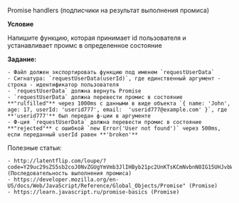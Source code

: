 Promise handlers (подписчики на результат выполнения промиса)

**Условие**

Напишите функцию, которая принимает id пользователя и устанавливает проимс в определенное состояние

**Задание:**

    - Файл должен экспортировать функцию под именем `requestUserData`
    - Сигнатура: `requestUserData(userId)`, где единственный аргумент - строка - идентификатор пользователя
    - `requestUserData` должна вернуть Promise
    - `requestUserData` должна перевести промис в состояние **"rulfilled"** через 1000ms c данными в виде объекта `{ name: 'John', age: 17, userId: 'userid777', email:  'userid777@example.com' }`, где **'userid777'** был передан ф-ции в аргументе
    - Ф-ция `requestUserData` должна перевести промис в состояние **"rejected"** c ошибкой `new Error('User not found')` через 500ms, если переданный userId равен **'broken'**

Полезные статьи:

    - http://latentflip.com/loupe/?code=Y29uc29sZS5sb2coJ0NvZGUgYmVmb3JlIHByb21pc2UnKTsKCmNvbnN0IG15UHJvbWlzZSA9IG5ldyBQcm9taXNlKGZ1bmN0aW9uKHJlc29sdmUsIHJlamVjdCkgewogICAgcmVzb2x2ZSgnUHJvbWlzZSByZXN1bHQnKTsKfSk7Cgpjb25zb2xlLmxvZygnU29tZSB0ZXh0Jyk7CgpteVByb21pc2UudGhlbihmdW5jdGlvbiBvblN1Y2Nlc3MocmVzdWx0KSB7CiAgICBjb25zb2xlLmxvZyhyZXN1bHQpOyAKfSk7Cgpjb25zb2xlLmxvZygnQWZ0ZXIgcHJvbWlzZSBjYWxsYmFjaycpOw%3D%3D!!!PGJ1dHRvbj5DbGljayBtZSE8L2J1dHRvbj4%3D" (Последовательность выполнения промиса)
    - https://developer.mozilla.org/en-US/docs/Web/JavaScript/Reference/Global_Objects/Promise" (Promise)
    - https://learn.javascript.ru/promise-basics (Promise)
